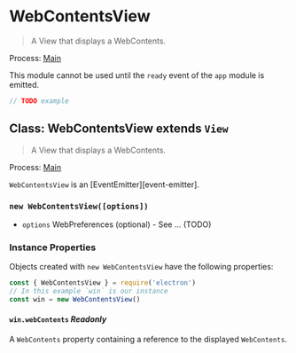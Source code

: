 # WebContentsView

> A View that displays a WebContents.

Process: [Main](../glossary.md#main-process)

This module cannot be used until the `ready` event of the `app`
module is emitted.

```javascript
// TODO example
```

## Class: WebContentsView extends `View`

> A View that displays a WebContents.

Process: [Main](../glossary.md#main-process)

`WebContentsView` is an [EventEmitter][event-emitter].

### `new WebContentsView([options])`

* `options` WebPreferences (optional) - See ... (TODO)

### Instance Properties

Objects created with `new WebContentsView` have the following properties:

```javascript
const { WebContentsView } = require('electron')
// In this example `win` is our instance
const win = new WebContentsView()
```

#### `win.webContents` _Readonly_

A `WebContents` property containing a reference to the displayed `WebContents`.
